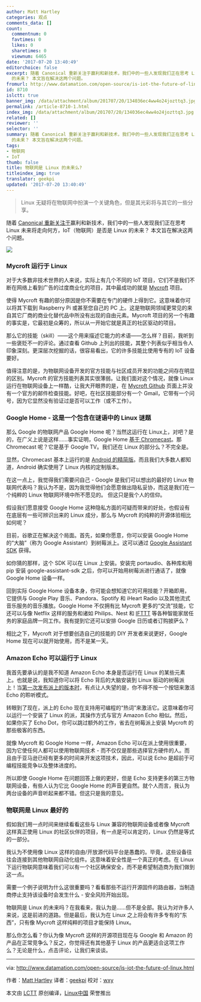 ```yaml
---
author: Matt Hartley
categories: 观点
comments_data: []
count:
  commentnum: 0
  favtimes: 0
  likes: 0
  sharetimes: 0
  viewnum: 6465
date: '2017-07-20 13:40:49'
editorchoice: false
excerpt: 随着 Canonical 重新关注于赢利和新技术，我们中的一些人发现我们正在思考 Linux 未来将走向何方，IoT（物联网）是否是 Linux
  的未来？ 本文旨在解决这两个问题。
fromurl: http://www.datamation.com/open-source/is-iot-the-future-of-linux.html
id: 8710
islctt: true
banner_img: /data/attachment/album/201707/20/134036ec4ww4o24jozttq3.jpg
permalink: /article-8710-1.html
index_img: /data/attachment/album/201707/20/134036ec4ww4o24jozttq3.jpg.thumb.jpg
related: []
reviewer: ''
selector: ''
summary: 随着 Canonical 重新关注于赢利和新技术，我们中的一些人发现我们正在思考 Linux 未来将走向何方，IoT（物联网）是否是 Linux
  的未来？ 本文旨在解决这两个问题。
tags:
- 物联网
- IoT
thumb: false
title: 物联网是 Linux 的未来么?
titleindex_img: true
translator: geekpi
updated: '2017-07-20 13:40:49'
---
```



> 
> Linux 无疑将在物联网中扮演一个关键角色，但是其光彩将与其它的一些分享。
> 
> 
> 


随着 [Canonical 重新关注于](https://insights.ubuntu.com/2017/04/05/growing-ubuntu-for-cloud-and-iot-rather-than-phone-and-convergence/)赢利和新技术，我们中的一些人发现我们正在思考 Linux 未来将走向何方，IoT（物联网）是否是 Linux 的未来？ 本文旨在解决这两个问题。


![](/data/attachment/album/201707/20/134036ec4ww4o24jozttq3.jpg)


### Mycroft 运行于 Linux


对于大多数非技术世界的人来说，实际上有几个不同的 IoT 项目，它们不是我们不断在网络上看到广告的过度商业化的项目，其中最成功的就是 [Mycroft](https://mycroft.ai/) 项目。


使得 Mycroft 有趣的部分原因是你不需要在专门的硬件上得到它。这意味着你可以将其下载到 Raspberry Pi 或甚至您自己的 PC 上。这是物联网领域更常见的来自其它厂商的商业化替代品中所没有出现的自由元素。Mycroft 项目的另一个有趣的事实是，它最初是众筹的，所以从一开始它就是真正的社区驱动的项目。


那么它的技能（skill）——这个用来描述它能力的术语——怎么样？目前，我听到一些褒贬不一的评论。通过查看 Github 上列出的技能，其整个列表似乎相当令人印象深刻。更深层次挖掘的话，很容易看出，它的许多技能比使用专有的 IoT 设备要好。


值得注意的是，为物联网设备开发的官方技能与社区成员开发的功能之间存在明显的区别。Mycroft 的官方技能列表其实很薄弱。让我们面对这个情况，就像 Linux 运行在物联网设备上一样酷，让我大开眼界的是，在 [Mycroft Github](https://github.com/MycroftAI/mycroft-skills) 页面上并没有一个官方的邮件检查技能。好吧，在社区技能部分有一个 Gmail，它带有一个问号，因为它显然没有验证过是否可以工作（或不工作）。


### Google Home - 这是一个包含在谜语中的 Linux 谜题


那么 Google 的物联网产品 Google Home 呢？当然这运行在 Linux上，对吧？是的，在广义上说是这样……事实证明，Google Home [基于 Chromecast](https://www.theverge.com/circuitbreaker/2016/5/31/11822032/google-home-chromecast-android)。那 Chromecast 呢？它是基于 Google TV。我们还在 Linux 的部分么？不完全是。


显然，Chromecast 基本上运行的是 [Android 的精简版](https://www.extremetech.com/computing/162463-chromecast-hacked-its-based-on-google-tv-and-android-not-chrome-os)。而且我们大多数人都知道，Android 确实使用了 Linux 内核的定制版本。


在这一点上，我觉得我们需要问自己 - Google 是我们可以想出的最好的 Linux 物联网代表吗？我认为不是，因为我觉得他们会愿意做出隐私妥协，而这是我们在一个纯粹的 Linux 物联网环境中所不愿见的。 但这只是我个人的信仰。


假设我们愿意接受 Google Home 这种隐私方面的可疑而带来的好处，也假设有在底层有一些可辨识出来的 Linux 成分，那么与 Mycroft 的纯粹的开源体验相比如何呢？


目前，谷歌正在解决这个局面。首先，如果你愿意，你可以安装 Google Home的“大脑”（称为 Google Assistant）到树莓派上。这可以通过 [Google Assistant SDK](https://developers.google.com/assistant/sdk/) 获得。


如你猜的那样，这个 SDK 可以在 Linux 上安装。安装完 portaudio、各种库和用 pip 安装 google-assistant-sdk 之后，你可以开始用树莓派进行通话了，就像 Google Home 设备一样。


回到实际 Google Home 设备本身，你可能会想知道它的可用技能？开箱即用，它提供与 Google Play 音乐、Pandora、Spotify 和 iHeart Radio 以及其他流式音乐服务的音乐播放。Google Home 不仅拥有比 Mycroft 更多的“交流”技能，它还可以与像 Netflix 这样的服务和诸如 Philips、Nest 和 [IFTTT](https://ifttt.com/google_assistant) 等各种智能家居任务的家庭品牌一同工作。我有提到它还可以安排 Google 日历或者订购披萨么？


相比之下，Mycroft 对于想要创造自己的技能的 DIY 开发者来说更好，Google Home 现在可以就开始使用，而不是某一天。


### Amazon Echo 可以运行于 Linux


我首先要承认的是我不知道 Amazon Echo 本身是否运行在 Linux 的某些元素上。也就是说，我知道你可以将 Echo 背后的大脑安装到 Linux 驱动的树莓派上！当[第一次发布派上的版本时](https://www.raspberrypi.org/blog/amazon-echo-homebrew-version/)，有点让人失望的是，你不得不按一个按钮来激活 Echo 的聆听模式。


转眼到了现在，派上的 Echo 现在支持用可编程的“热词”来激活它。这意味着你可以运行一个安装了 Linux 的派，其操作方式与官方 Amazon Echo 相似。然后，如果你买了 Echo Dot，你可以跳过额外的工作，省去在树莓派上安装 Mycroft 的那些极客的东西。


就像 Mycroft 和 Google Home 一样，Amazon Echo 可以在派上使用很重要，因为它使任何人都可以使用物联网技术 - 而不仅仅是那些选择官方硬件的人。而且由于亚马逊已经有更多的时间来开发这项技术，因此，可以说 Echo 是超前于可编程技能竞争以及整体进度的。


所以即使 Google Home 在问题回答上做的更好，但是 Echo 支持更多的第三方物联网设备，有些人认为它比 Google Home 的声音更自然。就个人而言，我认为两台设备的声音听起来都不错。但这只是我的意见。


### 物联网是 Linux 最好的


假如我们用一点时间来继续看看这些与 Linux 兼容的物联网设备或者像 Mycroft 这样真正使用 Linux 的社区伙伴的项目，有一点是可以肯定的，Linux 仍然是等式的一部分。


我认为不使用像 Linux 这样的自由/开放源代码平台是愚蠢的。毕竟，这些设备往往会连接到其他物联网自动化组件。这意味着安全性是一个真正的考虑。在 Linux 下运行物联网意味着我们可以有一个社区确保安全，而不是希望制造商为我们做到这一点。


需要一个例子说明为什么这很重要吗？看看那些不运行开源固件的路由器，当制造商停止支持该设备时会发生什么 - 安全风险开始出现。


物联网是 Linux 的未来吗？在我看来，我认为是……但不是全部。我认为对许多人来说，这是前进的道路。但是最后，我认为在 Linux 之上将会有许多专有的“东西”，只有像 Mycroft 这样纯粹的项目才能保持 Linux。


那么你怎么看？你认为像 Mycroft 这样的开源项目现在与 Google 和 Amazon 的产品在正常竞争么？反之，你觉得还有其他基于 Linux 的产品更适合这项工作么？无论是什么，点击评论，让我们来谈谈。




---


via: <http://www.datamation.com/open-source/is-iot-the-future-of-linux.html>


作者：[Matt Hartley](http://www.datamation.com/author/Matt-Hartley-3080.html) 译者：[geekpi](https://github.com/geekpi) 校对：[wxy](https://github.com/wxy)


本文由 [LCTT](https://github.com/LCTT/TranslateProject) 原创编译，[Linux中国](https://linux.cn/) 荣誉推出